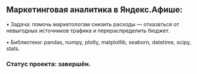 ## Маркетинговая аналитика в Яндекс.Афише:

• Задача: помочь маркетологам снизить расходы — отказаться от невыгодных источников трафика и перераспределить бюджет.

• Библиотеки: pandas, numpy, plotly, matplotlib, seaborn, datetime, scipy, stats.

### Статус проекта: завершён.
